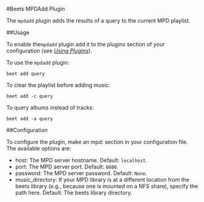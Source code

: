 #Beets MPDAdd Plugin

The ```mpdadd``` plugin adds the results of a query to the current MPD playlist.

##Usage

To enable the```mpdadd``` plugin add it to the plugins section of your configuration (see [*Using Plugins*](http://beets.readthedocs.org/en/v1.3.9/plugins/index.html#using-plugins)).

To use the ```mpdadd``` plugin:

```
beet add query
```

To clear the playlist before adding music:

```
beet add -c query
```

To query albums instead of tracks:
```
beet add -a query
```

##Configuration

To configure the plugin, make an mpd: section in your configuration file. The available options are:

* host: The MPD server hostname. Default: ```localhost```.
* port: The MPD server port. Default: ```6600```.
* password: The MPD server password. Default: ```None```.
* music_directory: If your MPD library is at a different location from the beets library (e.g., because one is mounted on a NFS share), specify the path here. Default: The beets library directory.


